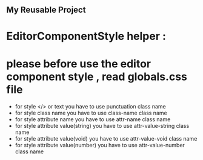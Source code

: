 ## My Reusable Project

# EditorComponentStyle helper :

# please before use the editor component style , read globals.css file

- for style </> or text you have to use punctuation class name
- for style class name you have to use class-name class name
- for style attribute name you have to use attr-name class name
- for style attribute value(string) you have to use attr-value-string class name
- for style attribute value(void) you have to use attr-value-void class name
- for style attribute value(number) you have to use attr-value-number class name
